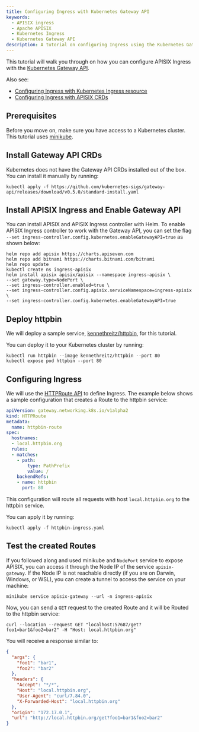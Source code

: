 ```yaml
---
title: Configuring Ingress with Kubernetes Gateway API
keywords:
  - APISIX ingress
  - Apache APISIX
  - Kubernetes Ingress
  - Kubernetes Gateway API
description: A tutorial on configuring Ingress using the Kubernetes Gateway API.
---
```

<!--
#
# Licensed to the Apache Software Foundation (ASF) under one or more
# contributor license agreements.  See the NOTICE file distributed with
# this work for additional information regarding copyright ownership.
# The ASF licenses this file to You under the Apache License, Version 2.0
# (the "License"); you may not use this file except in compliance with
# the License.  You may obtain a copy of the License at
#
#     http://www.apache.org/licenses/LICENSE-2.0
#
# Unless required by applicable law or agreed to in writing, software
# distributed under the License is distributed on an "AS IS" BASIS,
# WITHOUT WARRANTIES OR CONDITIONS OF ANY KIND, either express or implied.
# See the License for the specific language governing permissions and
# limitations under the License.
#
-->

This tutorial will walk you through on how you can configure APISIX Ingress with the [Kubernetes Gateway API](https://gateway-api.sigs.k8s.io/).

Also see:

- [Configuring Ingress with Kubernetes Ingress resource](https://apisix.apache.org/docs/ingress-controller/tutorials/proxy-the-httpbin-service-with-ingress)
- [Configuring Ingress with APISIX CRDs](https://apisix.apache.org/docs/ingress-controller/tutorials/proxy-the-httpbin-service)

## Prerequisites

Before you move on, make sure you have access to a Kubernetes cluster. This tutorial uses [minikube](https://github.com/kubernetes/minikube).

## Install Gateway API CRDs

Kubernetes does not have the Gateway API CRDs installed out of the box. You can install it manually by running:

```shell
kubectl apply -f https://github.com/kubernetes-sigs/gateway-api/releases/download/v0.5.0/standard-install.yaml
```

## Install APISIX Ingress and Enable Gateway API

You can install APISIX and APISIX Ingress controller with Helm. To enable APISIX Ingress controller to work with the Gateway API, you can set the flag `--set ingress-controller.config.kubernetes.enableGatewayAPI=true` as shown below:

```shell
helm repo add apisix https://charts.apiseven.com
helm repo add bitnami https://charts.bitnami.com/bitnami
helm repo update
kubectl create ns ingress-apisix
helm install apisix apisix/apisix --namespace ingress-apisix \
--set gateway.type=NodePort \
--set ingress-controller.enabled=true \
--set ingress-controller.config.apisix.serviceNamespace=ingress-apisix \
--set ingress-controller.config.kubernetes.enableGatewayAPI=true
```

## Deploy httpbin

We will deploy a sample service, [kennethreitz/httpbin](https://hub.docker.com/r/kennethreitz/httpbin/), for this tutorial.

You can deploy it to your Kubernetes cluster by running:

```shell
kubectl run httpbin --image kennethreitz/httpbin --port 80
kubectl expose pod httpbin --port 80
```

## Configuring Ingress

We will use the [HTTPRoute API](https://gateway-api.sigs.k8s.io/api-types/httproute/) to define Ingress. The example below shows a sample configuration that creates a Route to the httpbin service:

```yaml title="httpbin-ingress.yaml"
apiVersion: gateway.networking.k8s.io/v1alpha2
kind: HTTPRoute
metadata:
  name: httpbin-route
spec:
  hostnames:
  - local.httpbin.org
  rules:
  - matches:
    - path:
        type: PathPrefix
        value: /
    backendRefs:
    - name: httpbin
      port: 80
```

This configuration will route all requests with host `local.httpbin.org` to the httpbin service.

You can apply it by running:

```shell
kubectl apply -f httpbin-ingress.yaml
```

## Test the created Routes

If you followed along and used minikube and `NodePort` service to expose APISIX, you can access it through the Node IP of the service `apisix-gateway`. If the Node IP is not reachable directly (if you are on Darwin, Windows, or WSL), you can create a tunnel to access the service on your machine:

```shell
minikube service apisix-gateway --url -n ingress-apisix
```

Now, you can send a `GET` request to the created Route and it will be Routed to the httpbin service:

```shell
curl --location --request GET "localhost:57687/get?foo1=bar1&foo2=bar2" -H "Host: local.httpbin.org"
```

You will receive a response similar to:

```json title="output"
{
  "args": {
    "foo1": "bar1", 
    "foo2": "bar2"
  }, 
  "headers": {
    "Accept": "*/*", 
    "Host": "local.httpbin.org", 
    "User-Agent": "curl/7.84.0", 
    "X-Forwarded-Host": "local.httpbin.org"
  }, 
  "origin": "172.17.0.1", 
  "url": "http://local.httpbin.org/get?foo1=bar1&foo2=bar2"
}
```
